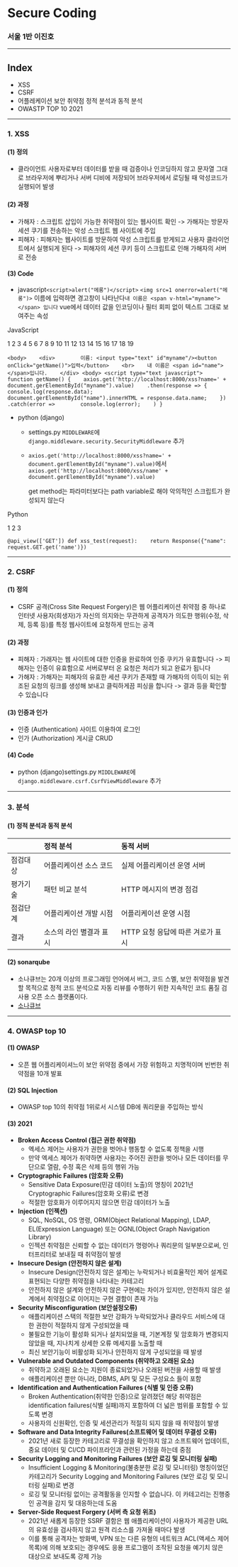 # Secure Coding

### 서울 1반 이진호

------

## Index

- XSS
- CSRF
- 어플레케이션 보안 취약점 정적 분석과 동적 분석
- OWASTP TOP 10 2021

------

### 1. XSS

#### (1) 정의

- 클라이언트 사용자로부터 데이터를 받을 때 검증이나 인코딩하지 않고 문자열 그대로 브라우저에 뿌리거나 서버 디비에 저장되어 브라우저에서 로딩될 때 악성코드가 실행되어 발생

#### (2) 과정

- 가해자 : 스크립트 삽입이 가능한 취약점이 있는 웹사이트 확인 -> 가해자는 방문자 세션 쿠기를 전송하는 악성 스크립트 웹 사이트에 주입
- 피해자 : 피해자는 웹사이트를 방문하여 악성 스크립트를 받게되고 사용자 클라이언트에서 실행되게 된다 -> 피해자의 세션 쿠키 등이 스크립트로 인해 가해자의 서버로 전송

#### (3) Code

- javascript`<script>alert("메롱")</script>` `<img src=1 onerror=alert("메롱")>` 이름에 입력하면 경고창이 나타난다`내 이름은 <span v-html="myname"></span> 입니다` vue에서 데이터 값을 인코딩이나 필터 회피 없이 텍스트 그대로 보여주는 속성

JavaScript

1 2 3 4 5 6 7 8 9 10 11 12 13 14 15 16 17 18 19

```
<body>    <div>        이름: <input type="text" id"myname"/><button onClick="getName()">입력</button>    <br>    내 이름은 <span id="name"></span>입니다.    </div> <body> <script type="text javascript"> function getName() {    axios.get('http://localhost:8000/xss?name=' + document.gerElementById("myname").value)    .then(response => {        console.log(response.data);        document.gerElementById("name").innerHTML = response.data.name;    })    .catch(error =>        console.log(error);    ) } 
```

- python (django)

  - settings.py `MIDDLEWARE`에 `django.middleware.security.SecurityMiddleware` 추가

  - `axios.get('http://localhost:8000/xss?name=' + document.gerElementById("myname").value)`에서 `axios.get('http://localhost:8000/xss/name' + document.gerElementById("myname").value)`

     

    get method는 파라미터보다는 path variable로 해야 악의적인 스크립트가 완성되지 않는다

Python

1 2 3

```
@api_view(['GET']) def xss_test(request):    return Response({"name": request.GET.get('name')})
```

------

### 2. CSRF

#### (1) 정의

- CSRF 공격(Cross Site Request Forgery)은 웹 어플리케이션 취약점 중 하나로 인터넷 사용자(희생자)가 자신의 의지와는 무관하게 공격자가 의도한 행위(수정, 삭제, 등록 등)를 특정 웹사이트에 요청하게 만드는 공격

#### (2) 과정

- 피해자 : 가래자는 웹 사이트에 대한 인증을 완료하여 인증 쿠키가 유효합니다 -> 피해자는 인증이 유효함으로 서버로부터 온 요청은 처리가 되고 완료가 됩니다
- 가해자 : 가해자는 피해자의 유효한 세션 쿠키가 존재할 때 가해자의 이득이 되는 위조된 요청의 링크를 생성해 보내고 클릭하게끔 피싱을 합니다 -> 결과 등을 확인할 수 있습니다

#### (3) 인증과 인가

- 인증 (Authentication) 사이트 이용하여 로그인
- 인가 (Authorization) 게시글 CRUD

#### (4) Code

- python (django)settings.py `MIDDLEWARE`에 `django.middleware.csrf.CsrfViewMiddleware` 추가

------

### 3. 분석

#### (1) 정적 분석과 동적 분석

|          | 정적 분석               | 동적 서버                         |
| :------- | :---------------------- | :-------------------------------- |
| 점검대상 | 어플리케이션 소스 코드  | 실제 어플리케이션 운영 서버       |
| 평가기술 | 패턴 비교 분석          | HTTP 메시지의 변경 점검           |
| 점검단계 | 어플리케이션 개발 시점  | 어플리케이션 운영 시점            |
| 결과     | 소스의 라인 별결과 표시 | HTTP 요청 응답에 따른 겨로가 표시 |

#### (2) sonarqube

- 소나큐브는 20개 이상의 프로그래밍 언어에서 버그, 코드 스멜, 보안 취약점을 발견할 목적으로 정적 코드 분석으로 자동 리뷰를 수행하기 위한 지속적인 코드 품질 검사용 오픈 소스 플랫폼이다.
- [소나큐브](https://www.sonarqube.org/downloads/?gads_campaign=Asia-SonarQube&gads_ad_group=SonarQube&gads_keyword=sonarqube&gclid=Cj0KCQiAys2MBhDOARIsAFf1D1cn0-BiUsM4L7QNjLUCRCwgaSVChF2EwIlr_JTOkGxC0531ZGm0QTgaAv89EALw_wcB)

------

### 4. OWASP top 10

#### (1) OWASP

- 오픈 웹 어플리케이셔느이 보안 위약점 중에서 가장 위험하고 치명적이며 빈번한 취약점을 10개 발표

#### (2) SQL Injection

- OWASP top 10의 취약점 1위로서 시스템 DB에 쿼리문을 주입하는 방식

#### (3) 2021

- **Broken Access Control (접근 권한 취약점)**
  - 엑세스 제어는 사용자가 권한을 벗어나 행동할 수 없도록 정책을 시행
  - 만약 엑세스 제어가 취약하면 사용자는 주어진 권한을 벗어나 모든 데이터를 무단으로 열람, 수정 혹은 삭제 등의 행위 가능 
- **Cryptographic Failures (암호화 오류)**
  - Sensitive Data Exposure(민감 데이터 노출)의 명칭이 2021년 Cryptographic Failures(암호화 오류)로 변경
  - 적절한 암호화가 이루어지지 않으면 민감 데이터가 노출
- **Injection (인젝션)**
  - SQL, NoSQL, OS 명령, ORM(Object Relational Mapping), LDAP, EL(Expression Language) 또는 OGNL(Object Graph Navigation Library)
  - 인젝션 취약점은 신뢰할 수 없는 데이터가 명령어나 쿼리문의 일부분으로써, 인터프리터로 보내질 때 취약점이 발생
- **Insecure Design (안전하지 않은 설계)**
  - Insecure Design(안전하지 않은 설계)는 누락되거나 비효율적인 제어 설계로 표현되는 다양한 취약점을 나타내는 카테고리
  - 안전하지 않은 설계와 안전하지 않은 구현에는 차이가 있지만, 안전하지 않은 설계에서 취약점으로 이어지는 구현 결함이 존재 가능
- **Security Misconfiguration (보안설정오류)**
  - 애플리케이션 스택의 적절한 보안 강화가 누락되었거나 클라우드 서비스에 대한 권한이 적절하지 않게 구성되었을 때
  - 불필요한 기능이 활성화 되거나 설치되었을 때, 기본계정 및 암호화가 변경되지 않았을 때, 지나치게 상세한 오류 메세지를 노출할 때
  - 최신 보안기능이 비활성화 되거나 안전하지 않게 구성되었을 때 발생
- **Vulnerable and Outdated Components (취약하고 오래된 요소)**
  - 취약하고 오래된 요소는 지원이 종료되었거나 오래된 버전을 사용할 때 발생
  - 애플리케이션 뿐만 아니라, DBMS, API 및 모든 구성요소 들이 포함
- **Identification and Authentication Failures (식별 및 인증 오류)**
  - Broken Authentication(취약한 인증)으로 알려졌던 해당 취약점은 identification failures(식별 실패)까지 포함하여 더 넓은 범위를 포함할 수 있도록 변경
  - 사용자의 신원확인, 인증 및 세션관리가 적절히 되지 않을 때 취약점이 발생
- **Software and Data Integrity Failures(소프트웨어 및 데이터 무결성 오류)**
  - 2021년 새로 등장한 카테고리로 무결성을 확인하지 않고 소프트웨어 업데이트, 중요 데이터 및 CI/CD 파이프라인과 관련된 가정을 하는데 중점
- **Security Logging and Monitoring Failures (보안 로깅 및 모니터링 실패)**
  - Insufficient Logging & Monitoring(불충분한 로깅 및 모니터링) 명칭이었던 카테고리가 Security Logging and Monitoring Failures (보안 로깅 및 모니터링 실패)로 변경
  - 로깅 및 모니터링 없이는 공격활동을 인지할 수 없습니다. 이 카테고리는 진행중인 공격을 감지 및 대응하는데 도움
- **Server-Side Request Forgery (서버 측 요청 위조)**
  - 2021년 새롭게 등장한 SSRF 결함은 웹 애플리케이션이 사용자가 제공한 URL의 유효성을 검사하지 않고 원격 리소스를 가져올 때마다 발생
  - 이를 통해 공격자는 방화벽, VPN 또는 다른 유형의 네트워크 ACL(액세스 제어 목록)에 의해 보호되는 경우에도 응용 프로그램이 조작된 요청을 예기치 않은 대상으로 보내도록 강제 가능